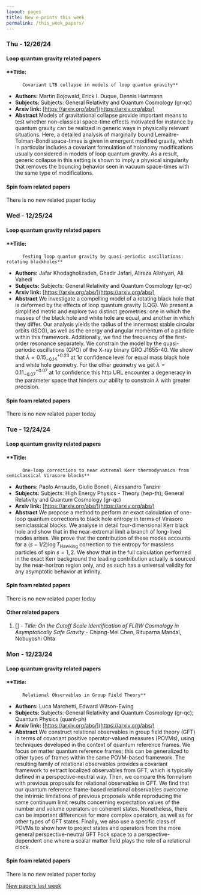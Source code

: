 ```yaml
---
layout: pages
title: New e-prints this week
permalink: /this_week_papers/
---
```




### Thu - 12/26/24

#### Loop quantum gravity related papers

#### **Title:
          Covariant LTB collapse in models of loop quantum gravity**
 - **Authors:** Martin Bojowald, Erick I. Duque, Dennis Hartmann
 - **Subjects:** Subjects:
General Relativity and Quantum Cosmology (gr-qc)
 - **Arxiv link:** [https://arxiv.org/abs/](https://arxiv.org/abs/)
 - **Abstract**
 Models of gravitational collapse provide important means to test whether non-classical space-time effects motivated for instance by quantum gravity can be realized in generic ways in physically relevant situations. Here, a detailed analysis of marginally bound Lemaitre-Tolman-Bondi space-times is given in emergent modified gravity, which in particular includes a covariant formulation of holonomy modifications usually considered in models of loop quantum gravity. As a result, generic collapse in this setting is shown to imply a physical singularity that removes the bouncing behavior seen in vacuum space-times with the same type of modifications. 

#### Spin foam related papers

There is no new related paper today 

### Wed - 12/25/24

#### Loop quantum gravity related papers

#### **Title:
          Testing loop quantum gravity by quasi-periodic oscillations: rotating blackholes**
 - **Authors:** Jafar Khodagholizadeh, Ghadir Jafari, Alireza Allahyari, Ali Vahedi
 - **Subjects:** Subjects:
General Relativity and Quantum Cosmology (gr-qc)
 - **Arxiv link:** [https://arxiv.org/abs/](https://arxiv.org/abs/)
 - **Abstract**
 We investigate a compelling model of a rotating black hole that is deformed by the effects of loop quantum gravity (LQG). We present a simplified metric and explore two distinct geometries: one in which the masses of the black hole and white hole are equal, and another in which they differ. Our analysis yields the radius of the innermost stable circular orbits (ISCO), as well as the energy and angular momentum of a particle within this framework. Additionally, we find the frequency of the first-order resonance separately. We constrain the model by the quasi-periodic oscillations (QPO) of the X-ray binary GRO J1655-40. We show that $\lambda=0.15^{+0.23}_{-0.14}$ at $1\sigma$ confidence level for equal mass black hole and white hole geometry. For the other geometry we get $\lambda=0.11^{+0.07}_{-0.07}$ at $1\sigma$ confidence this http URL encounter a degeneracy in the parameter space that hinders our ability to constrain $\lambda$ with greater precision. 

#### Spin foam related papers

There is no new related paper today 

### Tue - 12/24/24

#### Loop quantum gravity related papers

#### **Title:
          One-loop corrections to near extremal Kerr thermodynamics from semiclassical Virasoro blocks**
 - **Authors:** Paolo Arnaudo, Giulio Bonelli, Alessandro Tanzini
 - **Subjects:** Subjects:
High Energy Physics - Theory (hep-th); General Relativity and Quantum Cosmology (gr-qc)
 - **Arxiv link:** [https://arxiv.org/abs/](https://arxiv.org/abs/)
 - **Abstract**
 We propose a method to perform an exact calculation of one-loop quantum corrections to black hole entropy in terms of Virasoro semiclassical blocks. We analyse in detail four-dimensional Kerr black hole and show that in the near-extremal limit a branch of long-lived modes arises. We prove that the contribution of these modes accounts for a $(s-1/2)\log T_{\text{Hawking}}$ correction to the entropy for massless particles of spin $s=1,2$. We show that in the full calculation performed in the exact Kerr background the leading contribution actually is sourced by the near-horizon region only, and as such has a universal validity for any asymptotic behavior at infinity. 

#### Spin foam related papers

There is no new related paper today 



#### Other related papers

1. [[]](https://arxiv.org/abs/) - *Title:
          On the Cutoff Scale Identification of FLRW Cosmology in Asymptotically Safe Gravity* - Chiang-Mei Chen, Rituparna Mandal, Nobuyoshi Ohta



### Mon - 12/23/24

#### Loop quantum gravity related papers

#### **Title:
          Relational Observables in Group Field Theory**
 - **Authors:** Luca Marchetti, Edward Wilson-Ewing
 - **Subjects:** Subjects:
General Relativity and Quantum Cosmology (gr-qc); Quantum Physics (quant-ph)
 - **Arxiv link:** [https://arxiv.org/abs/](https://arxiv.org/abs/)
 - **Abstract**
 We construct relational observables in group field theory (GFT) in terms of covariant positive operator-valued measures (POVMs), using techniques developed in the context of quantum reference frames. We focus on matter quantum reference frames; this can be generalized to other types of frames within the same POVM-based framework. The resulting family of relational observables provides a covariant framework to extract localized observables from GFT, which is typically defined in a perspective-neutral way. Then, we compare this formalism with previous proposals for relational observables in GFT. We find that our quantum reference frame-based relational observables overcome the intrinsic limitations of previous proposals while reproducing the same continuum limit results concerning expectation values of the number and volume operators on coherent states. Nonetheless, there can be important differences for more complex operators, as well as for other types of GFT states. Finally, we also use a specific class of POVMs to show how to project states and operators from the more general perspective-neutral GFT Fock space to a perspective-dependent one where a scalar matter field plays the role of a relational clock. 

#### Spin foam related papers

There is no new related paper today 




[New papers last week]({{site.url}}/archived/weekly/pre-prints/2024/12/23/archived_weekly_papers.html)